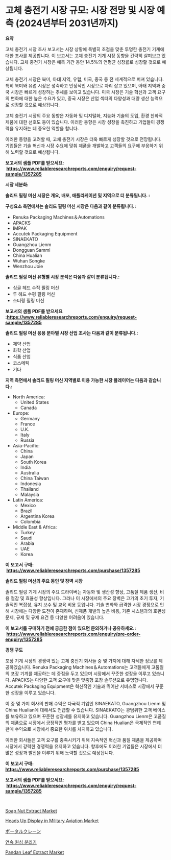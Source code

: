 <p><h1>고체 충전기 시장 규모: 시장 전망 및 시장 예측 (2024년부터 2031년까지)</h1></p><p><strong>요약</strong></p>
<p><p>고체 충전기 시장 조사 보고서는 시장 상황에 특별히 초점을 맞춘 투명한 충전기 기계에 대한 조사를 제공합니다. 이 보고서는 고체 충전기 기계 시장 동향을 간략히 살펴보고 있습니다. 고체 충전기 시장은 예측 기간 동안 14.5%의 연평균 성장률로 성장할 것으로 예상됩니다.</p><p>고체 충전기 시장은 북미, 아태 지역, 유럽, 미국, 중국 등 전 세계적으로 퍼져 있습니다. 특히 북미와 유럽 시장은 성숙하고 안정적인 시장으로 자리 잡고 있으며, 아태 지역과 중국 시장은 빠르게 성장하는 추세를 보이고 있습니다. 미국 시장은 기술 혁신과 고객 요구의 변화에 대한 높은 수요가 있고, 중국 시장은 산업 섹터의 다양성과 대량 생산 능력으로 성장할 것으로 예상됩니다.</p><p>고체 충전기 시장의 주요 동향은 자동화 및 디지털화, 지능화 기술의 도입, 환경 친화적 제품에 대한 선호도 등이 있습니다. 이러한 동향은 시장 성장을 촉진하고 기업들이 경쟁력을 유지하는 데 중요한 역할을 합니다.</p><p>이러한 동향을 고려할 때, 고체 충전기 시장은 더욱 빠르게 성장할 것으로 전망됩니다. 기업들은 기술 혁신과 시장 수요에 맞춰 제품을 개발하고 고객들의 요구에 부응하기 위해 노력할 것으로 예상됩니다.</p></p>
<p><strong>보고서의 샘플 PDF를 받으세요: &nbsp;<a href="https://www.reliableresearchreports.com/enquiry/request-sample/1357285">https://www.reliableresearchreports.com/enquiry/request-sample/1357285</a></strong></p>
<p><strong>시장 세분화:</strong></p>
<p><strong> 솔리드 필링 머신 시장은 개요, 배포, 애플리케이션 및 지역으로 더 분류됩니다. :</strong></p>
<p><strong>구성요소 측면에서는 솔리드 필링 머신 시장은 다음과 같이 분류됩니다.:</strong></p>
<p><ul><li>Renuka Packaging Machines＆Automations</li><li>APACKS</li><li>IMPAK</li><li>Accutek Packaging Equipment</li><li>SINAEKATO</li><li>Guangzhou Lienm</li><li>Dongguan Sammi</li><li>China Hualian</li><li>Wuhan Songke</li><li>Wenzhou Joie</li></ul></p>
<p><strong> 솔리드 필링 머신 유형별 시장 분석은 다음과 같이 분류됩니다.:</strong></p>
<p><ul><li>싱글 헤드 수직 필링 머신</li><li>투 헤드 수평 필링 머신</li><li>스터링 필링 머신</li></ul></p>
<p><strong>보고서의 샘플 PDF를 받으세요 :<a href="https://www.reliableresearchreports.com/enquiry/request-sample/1357285">https://www.reliableresearchreports.com/enquiry/request-sample/1357285</a></strong></p>
<p><strong> 솔리드 필링 머신 응용 분야별 시장 산업 조사는 다음과 같이 분류됩니다.:</strong></p>
<p><ul><li>제약 산업</li><li>화학 산업</li><li>식품 산업</li><li>코스메틱</li><li>기타</li></ul></p>
<p><strong>지역 측면에서 솔리드 필링 머신 지역별로 이용 가능한 시장 플레이어는 다음과 같습니다.:</strong></p>
<p><ul>
    <li>
        North America:
        <ul>
            <li>United States</li>
            <li>Canada</li>
        </ul>
    </li>
    <li>
        Europe:
        <ul>
            <li>Germany</li>
            <li>France</li>
            <li>U.K.</li>
            <li>Italy</li>
            <li>Russia</li>
        </ul>
    </li>
    <li>
        Asia-Pacific:
        <ul>
            <li>China</li>
            <li>Japan</li>
            <li>South Korea</li>
            <li>India</li>
            <li>Australia</li>
            <li>China Taiwan</li>
            <li>Indonesia</li>
            <li>Thailand</li>
            <li>Malaysia</li>
        </ul>
    </li>
    <li>
        Latin America:
        <ul>
            <li>Mexico</li>
            <li>Brazil</li>
            <li>Argentina Korea</li>
            <li>Colombia</li>
        </ul>
    </li>
    <li>
        Middle East & Africa:
        <ul>
            <li>Turkey</li>
            <li>Saudi</li>
            <li>Arabia</li>
            <li>UAE</li>
            <li>Korea</li>
        </ul>
    </li>
    </ul></p>
<p><strong>이 보고서 구매: &nbsp;<a href="https://www.reliableresearchreports.com/purchase/1357285">https://www.reliableresearchreports.com/purchase/1357285</a></strong></p>
<p><strong>솔리드 필링 머신의 주요 동인 및 장벽 시장</strong></p>
<p><p>솔리드 필링 기계 시장의 주요 드라이버는 자동화 및 생산성 향상, 고품질 제품 생산, 비용 절감 및 효율성 향상입니다. 그러나 이 시장에서의 주요 장벽은 고가의 초기 투자, 기술적인 복잡성, 유지 보수 및 교육 비용 등입니다. 기술 변화와 급격한 시장 경쟁으로 인해 시장에는 다양한 도전이 존재하며, 신제품 개발의 높은 비용, 기존 시스템과의 호환성 문제, 규제 및 규제 요건 등 다양한 어려움이 있습니다.</p></p>
<p><strong>이 보고서를 구매하기 전에 궁금한 점이 있으면 문의하거나 공유하세요.: &nbsp;<a href="https://www.reliableresearchreports.com/enquiry/pre-order-enquiry/1357285">https://www.reliableresearchreports.com/enquiry/pre-order-enquiry/1357285</a></strong></p>
<p><strong>경쟁 구도</strong></p>
<p><p>포장 기계 시장의 경쟁력 있는 고체 충전기 회사들 중 몇 가지에 대해 자세한 정보를 제공하겠습니다. Renuka Packaging Machines＆Automations는 고객들에게 고품질의 포장 기계를 제공하는 데 중점을 두고 있으며 시장에서 꾸준한 성장을 이루고 있습니다. APACKS는 다양한 고객 요구에 맞춘 맞춤형 포장 솔루션으로 유명합니다. Accutek Packaging Equipment은 혁신적인 기술과 뛰어난 서비스로 시장에서 꾸준한 성장을 이루고 있습니다.</p><p>이 중 몇 가지 회사의 판매 수익은 다국적 기업인 SINAEKATO, Guangzhou Lienm 및 China Hualian에 대해서도 언급할 수 있습니다. SINAEKATO는 광범위한 고객 베이스를 보유하고 있으며 꾸준한 성장세를 유지하고 있습니다. Guangzhou Lienm은 고품질의 제품으로 시장에서 긍정적인 평가를 받고 있으며 China Hualian은 국제적인 연례 판매 수익으로 시장에서 중요한 위치를 차지하고 있습니다.</p><p>이러한 회사들은 고객 요구를 충족시키기 위해 지속적인 혁신과 품질 제품을 제공하며 시장에서 강력한 경쟁력을 유지하고 있습니다. 향후에도 이러한 기업들은 시장에서 더 많은 성장과 발전을 이루기 위해 노력할 것으로 예상됩니다.</p></p>
<p><strong>이 보고서 구매: &nbsp; <a href="https://www.reliableresearchreports.com/purchase/1357285">https://www.reliableresearchreports.com/purchase/1357285</a></strong></p>
<p><strong>보고서의 샘플 PDF를 받으세요: &nbsp;<a href="https://www.reliableresearchreports.com/enquiry/request-sample/1357285">https://www.reliableresearchreports.com/enquiry/request-sample/1357285</a></strong><strong></strong></p>
<p>&nbsp;</p>
<p><p><a href="https://github.com/yoshih12/Market-Research-Report-List-2/blob/main/soap-nut-extract-market.md">Soap Nut Extract Market</a></p><p><a href="https://view.publitas.com/reportprime-1/heads-up-display-in-military-aviation-market-size-growth-and-forecast-from-2024-2031/">Heads Up Display in Military Aviation Market</a></p><p><a href="https://github.com/jkjreqjscoxx7/Market-Research-Report-List-1/blob/main/1478019193966.md">ポータルクレーン</a></p><p><a href="https://github.com/nuekbpymrrz5/Market-Research-Report-List-1/blob/main/8104304193660.md">연속 원심 분리기</a></p><p><a href="https://github.com/castoriffic/Market-Research-Report-List-3/blob/main/pandan-leaf-extract-market.md">Pandan Leaf Extract Market</a></p></p>